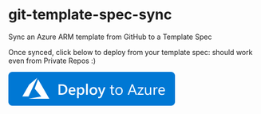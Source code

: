 # git-template-spec-sync
Sync an Azure ARM template from GitHub to a Template Spec

Once synced, click below to deploy from your template spec: should work even from Private Repos :)

[![Deploy To Azure](https://raw.githubusercontent.com/Azure/azure-quickstart-templates/master/1-CONTRIBUTION-GUIDE/images/deploytoazure.svg?sanitize=true)](https://portal.azure.com/#create/Microsoft.Template/templateSpecVersionId/%2fsubscriptions%2f185f2a38-5bb3-4463-931e-22c30a35314e%2fresourceGroups%2ftemplate-specs-uks%2fproviders%2fMicrosoft.Resources%2ftemplateSpecs%2fdeploy-storage.json%2fversions%2f1.0.1)